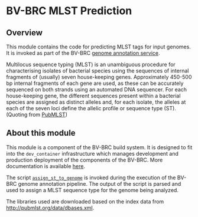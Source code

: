 # BV-BRC MLST Prediction

## Overview

This module contains the code for predicting MLST tags for input genomes. It is
invoked as part of the BV-BRC [genome annotation service](https://www.bv-brc.org/docs/quick_references/services/genome_annotation_service.html).

Multilocus sequence typing (MLST) is an unambiguous procedure for characterising isolates of bacterial species using the sequences of internal fragments of (usually) seven house-keeping genes. Approximately 450-500 bp internal fragments of each gene are used, as these can be accurately sequenced on both strands using an automated DNA sequencer. For each house-keeping gene, the different sequences present within a bacterial species are assigned as distinct alleles and, for each isolate, the alleles at each of the seven loci define the allelic profile or sequence type (ST). (Quoting from [PubMLST](https://pubmlst.org/multilocus-sequence-typing))

## About this module

This module is a component of the BV-BRC build system. It is designed to fit into the
`dev_container` infrastructure which manages development and production deployment of
the components of the BV-BRC. More documentation is available [here](https://github.com/BV-BRC/dev_container/tree/master/README.md).

The script [`assign_st_to_genome`](scripts/assign_genomes_to_dbs.pl) is invoked during the execution of the BV-BRC genome annotation pipeline. The output of the script is parsed and used to assign a MLST sequence type for the genome being analyzed.

The libraries used are downloaded based on the index data from http://pubmlst.org/data/dbases.xml.